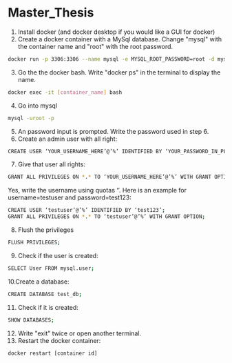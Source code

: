 # Master_Thesis

1. Install docker (and docker desktop if you would like a GUI for docker)
2. Create a docker container with a MySql database. Change "mysql" with the container name and "root" with the root password. 
```bash
docker run -p 3306:3306 --name mysql -e MYSQL_ROOT_PASSWORD=root -d mysql:8.0.26
```
3. Go the the docker bash. Write "docker ps" in the terminal to display the name. 
```bash
docker exec -it [container_name] bash
```
4. Go into mysql
```bash
mysql -uroot -p
```
5. An password input is prompted. Write the password used in step 6.
6. Create an admin user with all right:
```bash
CREATE USER ‘YOUR_USERNAME_HERE’@’%’ IDENTIFIED BY ‘YOUR_PASSWORD_IN_PLAIN_TEXT_HERE’;
```
7. Give that user all rights:
```bash
GRANT ALL PRIVILEGES ON *.* TO ‘YOUR_USERNAME_HERE’@’%’ WITH GRANT OPTION;
```

Yes, write the username using quotas ‘’. Here is an example for username=testuser and password=test123:
```bash
CREATE USER ‘testuser’@’%’ IDENTIFIED BY ‘test123’;
GRANT ALL PRIVILEGES ON *.* TO ‘testuser’@’%’ WITH GRANT OPTION;
```
8. Flush the privileges
```bash
FLUSH PRIVILEGES;
```
9. Check if the user is created:
```bash
SELECT User FROM mysql.user;
```
10.Create a database:
```bash
CREATE DATABASE test_db;
```
11. Check if it is created:
```bash
SHOW DATABASES;
```
12. Write "exit" twice or open another terminal.
13. Restart the docker container:
```bash
docker restart [container id]
```
